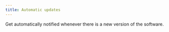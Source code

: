 ```yaml
---
title: Automatic updates
---
```


Get automatically notified whenever there is a new version of the software.